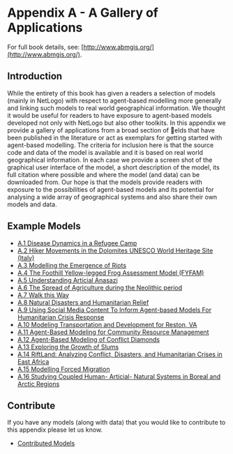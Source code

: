 # Appendix A - A Gallery of Applications

For full book details, see: [http://www.abmgis.org/](http://www.abmgis.org/).


## Introduction

While the entirety of this book has given a readers a selection of models (mainly in NetLogo) with respect to agent-based modelling more generally and linking such models to real world geographical information. We thought it would be useful for readers to have exposure to agent-based models developed not only with NetLogo but also other toolkits. In this appendix we provide a gallery of applications from a broad section of elds that have been published in the literature or act as exemplars for getting started with agent-based modelling. The criteria for inclusion here is that the source code and data of the model is available and it is based on real world geographical information. In each case we provide a screen shot of the graphical user interface of the model, a short description of the model, its full citation where possible and where the model (and data) can be downloaded from. Our hope is that the models provide readers with exposure to the possibilities of agent-based models and its potential for analysing a wide array of geographical systems and also share their own models and data.


## Example Models

* [A.1 Disease Dynamics in a Refugee Camp](https://github.com/abmgis/abmgis/tree/master/AppendixA/Cholera)* [A.2 Hiker Movements in the Dolomites UNESCO World Heritage Site (Italy)](https://github.com/abmgis/abmgis/tree/master/AppendixA/HikerMovements)* [A.3 Modelling the Emergence of Riots](https://github.com/abmgis/abmgis/tree/master/AppendixA/Riots)* [A.4 The Foothill Yellow-legged Frog Assessment Model (FYFAM)](https://github.com/abmgis/abmgis/tree/master/AppendixA/Frog)* [A.5 Understanding Articial Anasazi](https://github.com/abmgis/abmgis/tree/master/AppendixA/Anasazi)
* [A.6 The Spread of Agriculture during the Neolithic period](https://github.com/abmgis/abmgis/tree/master/AppendixA/Neolithic)* [A.7 Walk this Way](https://github.com/abmgis/abmgis/tree/master/AppendixA/Walk)* [A.8 Natural Disasters and Humanitarian Relief](https://github.com/abmgis/abmgis/tree/master/AppendixA/Haiti)* [A.9 Using Social Media Content To Inform Agent-based Models For Humanitarian Crisis Response](https://github.com/abmgis/abmgis/tree/master/AppendixA/Hotspots)* [A.10 Modeling Transportation and Development for Reston, VA](https://github.com/abmgis/abmgis/tree/master/AppendixA/Reston)* [A.11 Agent-Based Modeling for Community Resource Management](https://github.com/abmgis/abmgis/tree/master/AppendixA/Acequias)* [A.12 Agent-Based Modeling of Conflict Diamonds](https://github.com/abmgis/abmgis/tree/master/AppendixA/Diamonds)* [A.13 Exploring the Growth of Slums](https://github.com/abmgis/abmgis/tree/master/AppendixA/Slums)* [A.14 RiftLand: Analyzing Conflict, Disasters, and Humanitarian Crises in East Africa](https://github.com/abmgis/abmgis/tree/master/AppendixA/RiftLand)* [A.15 Modelling Forced Migration](https://github.com/abmgis/abmgis/tree/master/AppendixA/Migration)* [A.16 Studying Coupled Human- Articial- Natural Systems in Boreal and Arctic Regions](https://github.com/abmgis/abmgis/tree/master/AppendixA/NorthLands)

## Contribute 

If you have any models (along with data) that you would like to contribute to this appendix please let us know.

* [Contributed Models](https://github.com/abmgis/abmgis/tree/master/AppendixA/AdditionalModels)
